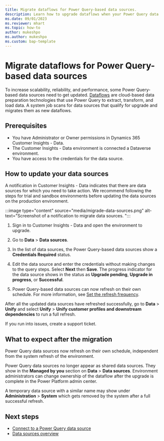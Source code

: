 ```yaml
---
title: Migrate dataflows for Power Query-based data sources.
description: Learn how to upgrade dataflows when your Power Query data sources are upgraded.
ms.date: 09/01/2023
ms.reviewer: mhart
ms.topic: how-to
author: mukeshpo
ms.author: mukeshpo
ms.custom: bap-template
---
```


# Migrate dataflows for Power Query-based data sources

To increase scalability, reliability, and performance, some Power Query-based data sources need to get updated. [Dataflows](/power-query/dataflows/understanding-differences-between-analytical-standard-dataflows) are cloud-based data preparation technologies that use Power Query to extract, transform, and load data. A system job scans for data sources that qualify for upgrade and migrates them as new dataflows.

## Prerequisites

- You have Administrator or Owner permissions in Dynamics 365 Customer Insights - Data.
- The Customer Insights - Data environment is connected a Dataverse environment.
- You have access to the credentials for the data source.

## How to update your data sources  

A notification in Customer Insights - Data indicates that there are data sources for which you need to take action.
We recommend following the steps for trial and sandbox environments before updating the data sources on the production environment.  

:::image type="content" source="media/migrade-data-sources.png" alt-text="Screenshot of a notification to migrate data sources. ":::

1. Sign in to Customer Insights - Data and open the environment to upgrade.

1. Go to **Data** > **Data sources**.  

1. In the list of data sources, the Power Query-based data sources show a **Credentials Required** status.

1. Edit the data source and enter the credentials without making changes to the query steps. Select **Next** then **Save**. The progress indicator for the data source shows in the status as **Upgrade pending**, **Upgrade in progress**, or **Successful**.

1. Power Query-based data sources can now refresh on their own schedule. For more information, see [Set the refresh frequency](/power-apps/maker/data-platform/create-and-use-dataflows#set-the-refresh-frequency).

After all the updated data sources have refreshed successfully, go to **Data** > **Unify** and select **Unify** > **Unify customer profiles and downstream dependencies** to run a full refresh.

If you run into issues, create a support ticket.  

## What to expect after the migration

Power Query data sources now refresh on their own schedule, independent from the system refresh of the environment.

Power Query data sources no longer appear as shared data sources. They show in the **Managed by you** section on **Data** > **Data sources**. Environment administrators can change ownership of the dataflow after the upgrade is complete in the Power Platform admin center.

A temporary data source with a similar name may show under **Administration** > **System** which gets removed by the system after a full successful refresh.

## Next steps

- [Connect to a Power Query data source](connect-power-query.md)
- [Data sources overview](data-sources.md)
